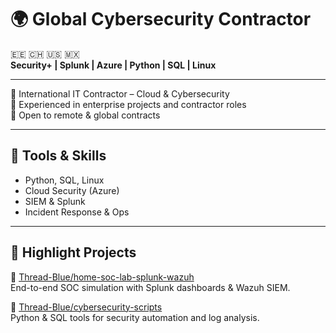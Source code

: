 # 🌍 Global Cybersecurity Contractor

🇪🇪 🇨🇭 🇺🇸 🇲🇽  
**Security+ | Splunk | Azure | Python | SQL | Linux**

---

🔹 International IT Contractor – Cloud & Cybersecurity  
🔹 Experienced in enterprise projects and contractor roles  
🔹 Open to remote & global contracts  

---

## 🔧 Tools & Skills
- Python, SQL, Linux
- Cloud Security (Azure)
- SIEM & Splunk
- Incident Response & Ops

---

## 🚀 Highlight Projects

🔹 [Thread-Blue/home-soc-lab-splunk-wazuh](https://github.com/Thread-Blue/home-soc-lab-splunk-wazuh)  
End-to-end SOC simulation with Splunk dashboards & Wazuh SIEM.

🔹 [Thread-Blue/cybersecurity-scripts](https://github.com/Thread-Blue/cybersecurity-scripts)  
Python & SQL tools for security automation and log analysis.
<!--
**maarjalabs/maarjalabs** is a ✨ _special_ ✨ repository because its `README.md` (this file) appears on your GitHub profile.

Here are some ideas to get you started:

- 🔭 I’m currently working on ...
- 🌱 I’m currently learning ...
- 👯 I’m looking to collaborate on ...
- 🤔 I’m looking for help with ...
- 💬 Ask me about ...
- 📫 How to reach me: ...
- 😄 Pronouns: ...
- ⚡ Fun fact: ...
-->
